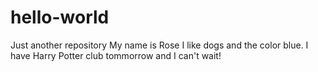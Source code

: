 # hello-world
Just another repository
My name is Rose I like dogs and the color blue. I have Harry Potter club tommorrow and I can't wait!
